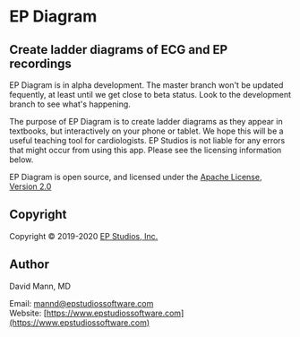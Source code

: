 EP Diagram
==========

## Create ladder diagrams of ECG and EP recordings
EP Diagram is in alpha development.  The master branch won't be
updated fequently, at least until we get close to beta status.  Look
to the development branch to see what's happening.

The purpose of EP Diagram is to create ladder diagrams as they appear
in textbooks, but interactively on your phone or tablet.  We hope this
will be a useful teaching tool for cardiologists.  EP Studios is not
liable for any errors that might occur from using this app.
Please see the licensing information below.

EP Diagram is open source, and licensed under the 
[Apache License, Version 2.0](http://www.apache.org/licenses/LICENSE-2.0.html)

## Copyright
Copyright © 2019-2020 [EP Studios, Inc.](http://www.epstudiossoftware.com)

## Author
David Mann, MD

Email: [mannd@epstudiossoftware.com](mailto:mannd@epstudiossoftware.com)  
Website: [https://www.epstudiossoftware.com](https://www.epstudiossoftware.com)   
